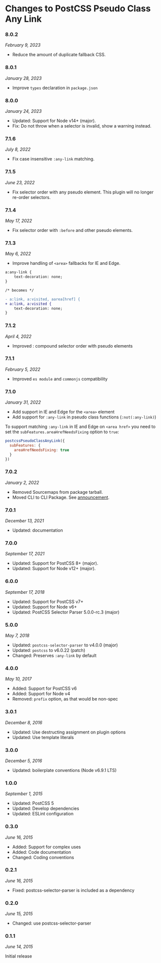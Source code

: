 # Changes to PostCSS Pseudo Class Any Link

### 8.0.2

_February 9, 2023_

- Reduce the amount of duplicate fallback CSS.

### 8.0.1

_January 28, 2023_

- Improve `types` declaration in `package.json`

### 8.0.0

_January 24, 2023_

- Updated: Support for Node v14+ (major).
- Fix: Do not throw when a selector is invalid, show a warning instead.

### 7.1.6

_July 8, 2022_

- Fix case insensitive `:any-link` matching.

### 7.1.5

_June 23, 2022_

- Fix selector order with any pseudo element. This plugin will no longer re-order selectors.

### 7.1.4

_May 17, 2022_

- Fix selector order with `:before` and other pseudo elements.

### 7.1.3

_May 6, 2022_

- Improve handling of `<area>` fallbacks for IE and Edge.

```diff
a:any-link {
	text-decoration: none;
}

/* becomes */

- a:link, a:visited, aarea[href] {
+ a:link, a:visited {
	text-decoration: none;
}
```

### 7.1.2

_April 4, 2022_

- Improved : compound selector order with pseudo elements

### 7.1.1

_February 5, 2022_

- Improved `es module` and `commonjs` compatibility

### 7.1.0

_January 31, 2022_

- Add support in IE and Edge for the `<area>` element
- Add support for `:any-link` in pseudo class functions (`:not(:any-link)`)

To support matching `:any-link` in IE and Edge on `<area href>` you need to set the `subFeatures.areaHrefNeedsFixing` option to `true`:

```js
postcssPseudoClassAnyLink({
  subFeatures: {
    areaHrefNeedsFixing: true
  }
})
```

### 7.0.2

_January 2, 2022_

- Removed Sourcemaps from package tarball.
- Moved CLI to CLI Package. See [announcement](https://github.com/csstools/postcss-plugins/discussions/121).

### 7.0.1

_December 13, 2021_

- Updated: documentation

### 7.0.0

_September 17, 2021_

- Updated: Support for PostCSS 8+ (major).
- Updated: Support for Node v12+ (major).

### 6.0.0

_September 17, 2018_

- Updated: Support for PostCSS v7+
- Updated: Support for Node v6+
- Updated: PostCSS Selector Parser 5.0.0-rc.3 (major)

### 5.0.0

_May 7, 2018_

- Updated: `postcss-selector-parser` to v4.0.0 (major)
- Updated: `postcss` to v6.0.22 (patch)
- Changed: Preserves `:any-link` by default

### 4.0.0

_May 10, 2017_

- Added: Support for PostCSS v6
- Added: Support for Node v4
- Removed: `prefix` option, as that would be non-spec

### 3.0.1

_December 8, 2016_

- Updated: Use destructing assignment on plugin options
- Updated: Use template literals

### 3.0.0

_December 5, 2016_

- Updated: boilerplate conventions (Node v6.9.1 LTS)

### 1.0.0

_September 1, 2015_

- Updated: PostCSS 5
- Updated: Develop dependencies
- Updated: ESLint configuration

### 0.3.0

_June 16, 2015_

- Added: Support for complex uses
- Added: Code documentation
- Changed: Coding conventions

### 0.2.1

_June 16, 2015_

- Fixed: postcss-selector-parser is included as a dependency

### 0.2.0

_June 15, 2015_

- Changed: use postcss-selector-parser

### 0.1.1

_June 14, 2015_

Initial release
